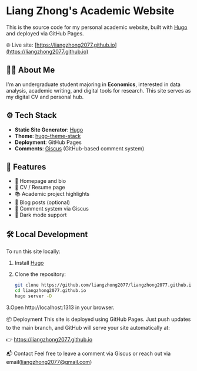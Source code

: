# Liang Zhong's Academic Website

This is the source code for my personal academic website, built with [Hugo](https://gohugo.io/) and deployed via GitHub Pages.

🌐 Live site: [https://liangzhong2077.github.io](https://liangzhong2077.github.io)

## 👨‍🎓 About Me

I'm an undergraduate student majoring in **Economics**, interested in data analysis, academic writing, and digital tools for research. This site serves as my digital CV and personal hub.

## ⚙️ Tech Stack

- **Static Site Generator**: [Hugo](https://gohugo.io/)
- **Theme**: [hugo-theme-stack](https://github.com/CaiJimmy/hugo-theme-stack)
- **Deployment**: GitHub Pages
- **Comments**: [Giscus](https://giscus.app/) (GitHub-based comment system)

## 🚀 Features

- 📌 Homepage and bio
- 📄 CV / Resume page
- 📚 Academic project highlights
- 📝 Blog posts (optional)
- 💬 Comment system via Giscus
- 🌙 Dark mode support

## 🛠️ Local Development

To run this site locally:

1. Install [Hugo](https://gohugo.io/getting-started/installing/)
2. Clone the repository:

   ```bash
   git clone https://github.com/liangzhong2077/liangzhong2077.github.io.git
   cd liangzhong2077.github.io
   hugo server -D
   ```
3.Open http://localhost:1313 in your browser.

📦 Deployment
This site is deployed using GitHub Pages. Just push updates to the main branch, and GitHub will serve your site automatically at:

👉 https://liangzhong2077.github.io

📬 Contact
Feel free to leave a comment via Giscus or reach out via email(liangzhong2077@gmail.com)
